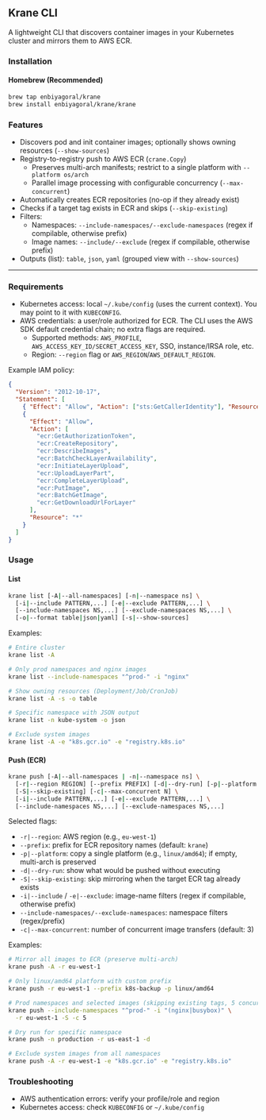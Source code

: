 ## Krane CLI

A lightweight CLI that discovers container images in your Kubernetes cluster and mirrors them to AWS ECR.

### Installation

#### Homebrew (Recommended)
```bash
brew tap enbiyagoral/krane
brew install enbiyagoral/krane/krane
```

### Features
- Discovers pod and init container images; optionally shows owning resources (`--show-sources`)
- Registry-to-registry push to AWS ECR (`crane.Copy`)
  - Preserves multi-arch manifests; restrict to a single platform with `--platform os/arch`
  - Parallel image processing with configurable concurrency (`--max-concurrent`)
- Automatically creates ECR repositories (no-op if they already exist)
- Checks if a target tag exists in ECR and skips (`--skip-existing`)
- Filters:
  - Namespaces: `--include-namespaces/--exclude-namespaces` (regex if compilable, otherwise prefix)
  - Image names: `--include/--exclude` (regex if compilable, otherwise prefix)
- Outputs (list): `table`, `json`, `yaml` (grouped view with `--show-sources`)

---

### Requirements
- Kubernetes access: local `~/.kube/config` (uses the current context). You may point to it with `KUBECONFIG`.
- AWS credentials: a user/role authorized for ECR. The CLI uses the AWS SDK default credential chain; no extra flags are required.
  - Supported methods: `AWS_PROFILE`, `AWS_ACCESS_KEY_ID/SECRET_ACCESS_KEY`, SSO, instance/IRSA role, etc.
  - Region: `--region` flag or `AWS_REGION`/`AWS_DEFAULT_REGION`.

Example IAM policy:
```json
{
  "Version": "2012-10-17",
  "Statement": [
    { "Effect": "Allow", "Action": ["sts:GetCallerIdentity"], "Resource": "*" },
    {
      "Effect": "Allow",
      "Action": [
        "ecr:GetAuthorizationToken",
        "ecr:CreateRepository",
        "ecr:DescribeImages",
        "ecr:BatchCheckLayerAvailability",
        "ecr:InitiateLayerUpload",
        "ecr:UploadLayerPart",
        "ecr:CompleteLayerUpload",
        "ecr:PutImage",
        "ecr:BatchGetImage",
        "ecr:GetDownloadUrlForLayer"
      ],
      "Resource": "*"
    }
  ]
}
```

### Usage

#### List
```bash
krane list [-A|--all-namespaces] [-n|--namespace ns] \
  [-i|--include PATTERN,...] [-e|--exclude PATTERN,...] \
  [--include-namespaces NS,...] [--exclude-namespaces NS,...] \
  [-o|--format table|json|yaml] [-s|--show-sources]
```

Examples:
```bash
# Entire cluster
krane list -A

# Only prod namespaces and nginx images
krane list --include-namespaces "^prod-" -i "nginx"

# Show owning resources (Deployment/Job/CronJob)
krane list -A -s -o table

# Specific namespace with JSON output
krane list -n kube-system -o json

# Exclude system images
krane list -A -e "k8s.gcr.io" -e "registry.k8s.io"
```

#### Push (ECR)
```bash
krane push [-A|--all-namespaces | -n|--namespace ns] \
  [-r|--region REGION] [--prefix PREFIX] [-d|--dry-run] [-p|--platform os/arch] \
  [-S|--skip-existing] [-c|--max-concurrent N] \
  [-i|--include PATTERN,...] [-e|--exclude PATTERN,...] \
  [--include-namespaces NS,...] [--exclude-namespaces NS,...]
```

Selected flags:
- `-r|--region`: AWS region (e.g., `eu-west-1`)
- `--prefix`: prefix for ECR repository names (default: `krane`)
- `-p|--platform`: copy a single platform (e.g., `linux/amd64`); if empty, multi-arch is preserved
- `-d|--dry-run`: show what would be pushed without executing
- `-S|--skip-existing`: skip mirroring when the target ECR tag already exists
- `-i|--include` / `-e|--exclude`: image-name filters (regex if compilable, otherwise prefix)
- `--include-namespaces/--exclude-namespaces`: namespace filters (regex/prefix)
- `-c|--max-concurrent`: number of concurrent image transfers (default: 3)

Examples:
```bash
# Mirror all images to ECR (preserve multi-arch)
krane push -A -r eu-west-1

# Only linux/amd64 platform with custom prefix
krane push -r eu-west-1 --prefix k8s-backup -p linux/amd64

# Prod namespaces and selected images (skipping existing tags, 5 concurrent workers)
krane push --include-namespaces "^prod-" -i "(nginx|busybox)" \
  -r eu-west-1 -S -c 5

# Dry run for specific namespace  
krane push -n production -r us-east-1 -d

# Exclude system images from all namespaces
krane push -A -r eu-west-1 -e "k8s.gcr.io" -e "registry.k8s.io"
```

### Troubleshooting
- AWS authentication errors: verify your profile/role and region
- Kubernetes access: check `KUBECONFIG` or `~/.kube/config`
